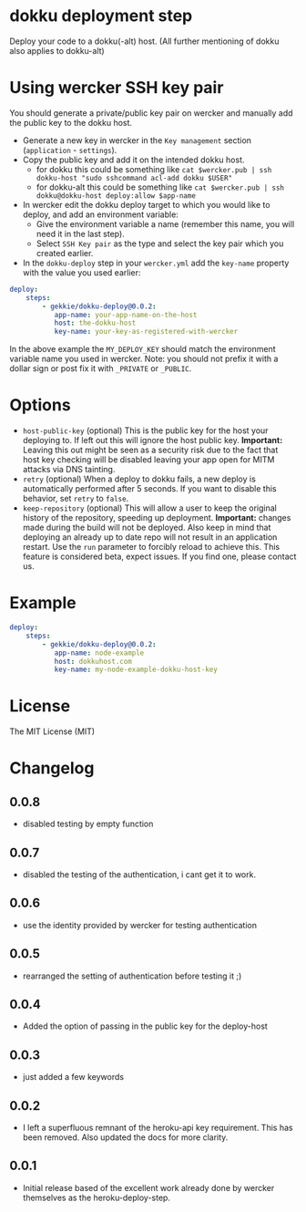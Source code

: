 # dokku deployment step

Deploy your code to a dokku(-alt) host. (All further mentioning of dokku also applies to dokku-alt)

# Using wercker SSH key pair

You should generate a private/public key pair on wercker and manually add the public key to the dokku host.

- Generate a new key in wercker in the `Key management` section (`application` - `settings`).
- Copy the public key and add it on the intended dokku host.
  - for dokku this could be something like ```cat $wercker.pub | ssh dokku-host "sudo sshcommand acl-add dokku $USER"```
  - for dokku-alt this could be something like ```cat $wercker.pub | ssh dokku@dokku-host deploy:allow $app-name```
- In wercker edit the dokku deploy target to which you would like to deploy, and add an environment variable:
    - Give the environment variable a name (remember this name, you will need it in the last step).
    - Select `SSH Key pair` as the type and select the key pair which you created earlier.
- In the `dokku-deploy` step in your `wercker.yml` add the `key-name` property with the value you used earlier:

``` yaml
deploy:
    steps:
        - gekkie/dokku-deploy@0.0.2:
           app-name: your-app-name-on-the-host
		   host: the-dokku-host
		   key-name: your-key-as-registered-with-wercker
```

In the above example the `MY_DEPLOY_KEY` should match the environment variable name you used in wercker. Note: you should not prefix it with a dollar sign or post fix it with `_PRIVATE` or `_PUBLIC`.

# Options

* `host-public-key` (optional) This is the public key for the host your deploying to. If left out this will ignore the host public key. **Important:** Leaving this out might be seen as a security risk due to the fact that host key checking will be disabled leaving your app open for MITM attacks via DNS tainting.
* `retry` (optional) When a deploy to dokku fails, a new deploy is automatically performed after 5 seconds. If you want to disable this behavior, set `retry` to `false`.
* `keep-repository` (optional) This will allow a user to keep the original history of the repository, speeding up deployment. **Important:** changes made during the build will not be deployed. Also keep in mind that deploying an already up to date repo will not result in an application restart. Use the `run` parameter to forcibly reload to achieve this. This feature is considered beta, expect issues. If you find one, please contact us.

# Example

``` yaml
deploy:
    steps:
        - gekkie/dokku-deploy@0.0.2:
           app-name: node-example
		   host: dokkuhost.com
		   key-name: my-node-example-dokku-host-key
```
# License

The MIT License (MIT)

# Changelog

## 0.0.8

* disabled testing by empty function

## 0.0.7

* disabled the testing of the authentication, i cant get it to work.

## 0.0.6

* use the identity provided by wercker for testing authentication

## 0.0.5

* rearranged the setting of authentication before testing it ;)

## 0.0.4

* Added the option of passing in the public key for the deploy-host

## 0.0.3

* just added a few keywords

## 0.0.2

* I left a superfluous remnant of the heroku-api key requirement. This has been removed. Also updated the docs for more clarity.

## 0.0.1

* Initial release based of the excellent work already done by wercker themselves as the heroku-deploy-step.
